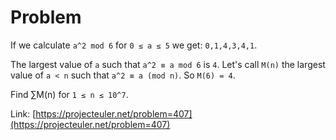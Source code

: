 # Problem

If we calculate `a^2 mod 6` for `0 ≤ a ≤ 5` we get: `0,1,4,3,4,1`.

The largest value of `a` such that `a^2 ≡ a mod 6` is `4`.
Let's call `M(n)` the largest value of `a < n` such that `a^2 ≡ a (mod n)`.
So `M(6) = 4`.

Find ∑M(n) for `1 ≤ n ≤ 10^7`.

Link: [https://projecteuler.net/problem=407](https://projecteuler.net/problem=407)